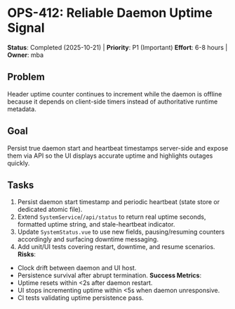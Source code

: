 # OPS-412: Reliable Daemon Uptime Signal

**Status**: Completed (2025-10-21) | **Priority**: P1 (Important)
**Effort**: 6-8 hours | **Owner**: mba

## Problem

Header uptime counter continues to increment while the daemon is offline because it depends on
client-side timers instead of authoritative runtime metadata.

## Goal

Persist true daemon start and heartbeat timestamps server-side and expose them via API so the UI
displays accurate uptime and highlights outages quickly.

## Tasks

1. Persist daemon start timestamp and periodic heartbeat (state store or dedicated atomic file).
2. Extend `SystemService`/`/api/status` to return real uptime seconds, formatted uptime string, and
   stale-heartbeat indicator.
3. Update `SystemStatus.vue` to use new fields, pausing/resuming counters accordingly and surfacing downtime
   messaging.
4. Add unit/UI tests covering restart, downtime, and resume scenarios.
   **Risks**:

- Clock drift between daemon and UI host.
- Persistence survival after abrupt termination.
  **Success Metrics**:
- Uptime resets within <2s after daemon restart.
- UI stops incrementing uptime within <5s when daemon unresponsive.
- CI tests validating uptime persistence pass.
